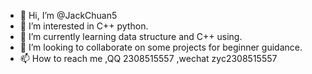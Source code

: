 - 👋 Hi, I’m @JackChuan5
- 👀 I’m interested in C++ python.
- 🌱 I’m currently learning data structure and C++ using.
- 💞️ I’m looking to collaborate on some projects for beginner guidance.
- 📫 How to reach me ,QQ 2308515557 ,wechat zyc2308515557

<!---
JackChuan5/JackChuan5 is a ✨ special ✨ repository because its `README.md` (this file) appears on your GitHub profile.
You can click the Preview link to take a look at your changes.
--->
